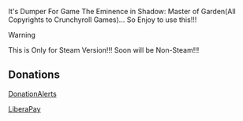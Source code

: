 It's Dumper For Game The Eminence in Shadow: Master of Garden(All Copyrights to Crunchyroll Games)... So Enjoy to use this!!!

> [!WARNING]
> This is Only for Steam Version!!! Soon will be Non-Steam!!!
## Donations

[DonationAlerts](https://donationalerts.com/r/rikkomatsumato)

[LiberaPay](https://liberapay.com/RikkoMatsumatoOfficial/donate)
